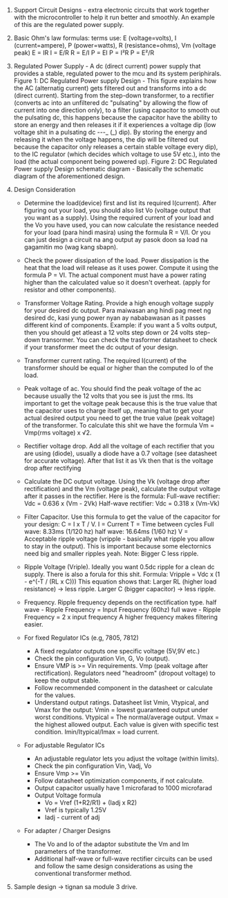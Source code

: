 1. Support Circuit Designs - extra electronic circuits that work together with the microcontroller to help it run better and smoothly. An example of this are the regulated power supply.

2. Basic Ohm's law formulas:
    terms use:
        E (voltage=volts), I (current=ampere), P (power=watts), R (resistance=ohms), Vm (voltage peak)
    E = IR
    I = E/R
    R = E/I
    P = EI
    P = I²R
    P = E²/R

3. Regulated Power Supply - A dc (direct current) power supply that provides a stable, regulated power to the mcu and its system periphirals.
    Figure 1: DC Regulated Power supply Design
        - This figure explains how the AC (alternatig current) gets filtered out and transforms into a dc (direct current). Starting from the step-down transformer, to a rectifier (converts ac into an unfiltered dc "pulsating" by allowing the flow of current into one direction only), to a filter (using capacitor to smooth out the pulsating dc, this happens because the capacitor have the ability to store an energy and then releases it if it experiences a voltage dip (low voltage shit in a pulsating dc -_-_-_ (_) dip). By storing the energy and releasing it when the voltage happens, the dip will be filtered out because the capacitor only releases a certain stable voltage every dip), to the IC regulator (which decides which voltage to use 5V etc.), into the load (the actual component being powered up).
    Figure 2: DC Regulated Power supply Design schematic diagram
        - Basically the schematic diagram of the aforementioned design.

4. Design Consideration 
    - Determine the load(device) first and list its required I(current). After figuring out your load, you should also list Vo (voltage output that you want as a supply). Using the required current of your load and the Vo you have used, you can now calculate the resistance needed for your load (para hindi masira) using the formula R = V/I. Or you can just design a circuit na ang output ay pasok doon sa load na gagamitin mo (wag kang sbapn).

    - Check the power dissipation of the load. Power dissipation is the heat that the load will release as it uses power. Compute it using the formula P = VI. The actual component must have a power rating higher than the calculated value so it doesn't overheat. (apply for resistor and other components).
    
    - Transformer Voltage Rating. Provide a high enough voltage supply for your desired dc output. Para maiwasan ang hindi pag meet ng desired dc, kasi yung power nyan ay nababawasan as it passes different kind of components. Example: if you want a 5 volts output, then you should get atleast a 12 volts step down or 24 volts step-down transormer. You can check the trasformer datasheet to check if your transformer meet the dc output of your design.

    - Transformer current rating. The required I(current) of the transformer should be equal or higher than the computed Io of the load.

    - Peak voltage of ac. You should find the peak voltage of the ac because usually the 12 volts that you see is just the rms. Its important to get the voltage peak because this is the true value that the capacitor uses to charge itself up, meaning that to get your actual desired output you need to get the true value (peak voltage) of the transformer. To calculate this shit we have the formula Vm = Vmp(rms voltage) x √2.  
    
    - Rectifier voltage drop. Add all the voltage of each rectifier that you are using (diode), usually a diode have a 0.7 voltage (see datasheet for accurate voltage). After that list it as Vk then that is the voltage drop after rectifying
    - Calculate the DC output voltage. Using the Vk (voltage drop after rectification) and the Vm (voltage peak), calculate the output voltage after it passes in the rectifier. Here is the formula:
        Full-wave rectifier:
            Vdc = 0.636 x (Vm - 2Vk)
        Half-wave rectifier:
            Vdc = 0.318 x (Vm-Vk)
    - Filter Capacitor. Use this formula to get the value of the capacitor for your design: C = I x T / V.
        I = Current
        T = Time between cycles
            Full wave: 8.33ms (1/120 hz)
            half wave: 16.64ms (1/60 hz)
        V = Acceptable ripple voltage (vripple - basically what ripple you allow to stay in the output). This is important because some electornics need big and smaller ripples yeah. 
        Note: Bigger C less ripple.
    - Ripple Voltage (Vriple). Ideally you want 0.5dc ripple for a clean dc supply. There is also a forula for this shit.
        Formula: Vripple = Vdc x (1 - e^(-T / (RL x C)))
        This equation shows that:
            Larger RL (higher load resistance) -> less ripple.
            Larger C (bigger capacitor) -> less ripple.
    - Frequency. Ripple frequency depends on the rectification type.
        half wave - Ripple Frequency = Input Frequency (60hz)
        full wave - Ripple Frequency = 2 x input frequency
        A higher frequency makes filtering easier.
    - For fixed Regulator ICs (e.g, 7805, 7812)
        - A fixed regulator outputs one specific voltage (5V,9V etc.)
        - Check the pin configuration Vin, G, Vo (output).
        - Ensure VMP is >= Vin requirements. Vmp (peak voltage after rectification). Regulators need "headroom" (dropout voltage) to keep the output stable.    
        - Follow recommended component in the datasheet or calculate for the values.
        - Understand output ratings. Datasheet list Vmin, Vtypical, and Vmax for the output:
            Vmin = lowest guaranteed output under worst conditions.
            Vtypical = The normal/average output.
            Vmax = the highest allowed output.
            Each value is given with specific test condition.
            Imin/Itypical/Imax = load current.
    - For adjustable Regulator ICs
        - An adjustable regulator lets you adjust the voltage (within limits).
        - Check the pin configuration Vin, Vadj, Vo 
        - Ensure Vmp >= Vin
        - Follow datasheet optimization components, if not calculate.
        - Output capacitor usually have 1 microfarad to 1000 microfarad
        - Output Voltage formula 
            - Vo = Vref (1+R2/R1) + (Iadj x R2)
            - Vref is typically 1.25V
            - Iadj - current of adj
    - For adapter / Charger Designs
        - The Vo and Io of the adaptor substitute the Vm and Im parameters of the transformer.
        - Additional half-wave or full-wave rectifier circuits can be used and follow the same design considerations as using the conventional transformer method.

5. Sample design -> tignan sa module 3 drive.









